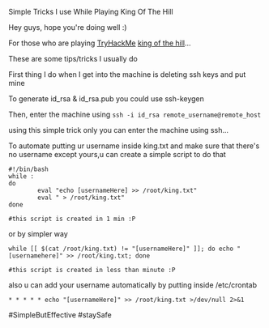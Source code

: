 Simple Tricks I use While Playing King Of The Hill

Hey guys, hope you're doing well :) 

For those who are playing [TryHackMe](https://tryhackme.com) [king of the hill](https://www.tryhackme.com/games/koth)... 

These are some tips/tricks I usually do

First thing I do when I get into the machine is deleting ssh keys and put mine

To generate id_rsa & id_rsa.pub you could use ssh-keygen

Then, enter the machine using `ssh -i id_rsa remote_username@remote_host` 

using this simple trick only you can enter the machine using ssh...

To automate putting ur username inside king.txt and make sure that there's no username except yours,u can create a simple script to do that 

```
#!/bin/bash
while :
do
        eval "echo [usernameHere] >> /root/king.txt"
        eval " > /root/king.txt"
done

#this script is created in 1 min :P
```
or by simpler way
```
while [[ $(cat /root/king.txt) != "[usernameHere]" ]]; do echo "[usernamehere]" >> /root/king.txt; done

#this script is created in less than minute :P

```

also u can add your username automatically by putting inside /etc/crontab

`* * * * * echo "[usernameHere]" >> /root/king.txt >/dev/null 2>&1` 



#SimpleButEffective
#staySafe
